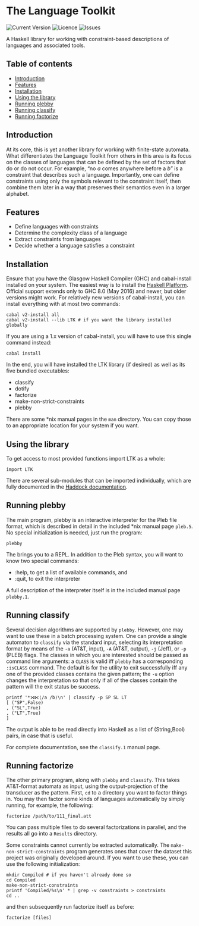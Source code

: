 # The Language Toolkit
![Current Version](https://img.shields.io/badge/version-1.0-informational.svg)
![Licence](https://img.shields.io/github/license/vvulpes0/Language-Toolkit-2)
![Issues](https://img.shields.io/github/issues/vvulpes0/Language-Toolkit-2)

A Haskell library for working with constraint-based descriptions of languages
and associated tools.

## Table of contents
* [Introduction](#introduction)
* [Features](#features)
* [Installation](#installation)
* [Using the library](#using-the-library)
* [Running plebby](#running-plebby)
* [Running classify](#running-classify)
* [Running factorize](#running-factorize)

## Introduction
At its core, this is yet another library
for working with finite-state automata.
What differentiates the Language Toolkit from others in this area
is its focus on the classes of languages that can be defined
by the set of factors that do or do not occur.
For example,
&ldquo;no _a_ comes anywhere before a _b_&rdquo;
is a constraint that describes such a language.
Importantly, one can define constraints using only the symbols relevant
to the constraint itself,
then combine them later in a way that preserves their semantics
even in a larger alphabet.

## Features
* Define languages with constraints
* Determine the complexity class of a language
* Extract constraints from languages
* Decide whether a language satisfies a constraint

## Installation
Ensure that you have the Glasgow Haskell Compiler (GHC) and cabal-install
installed on your system.
The easiest way is to install the
[Haskell Platform](https://www.haskell.org/platform/).
Official support extends only to GHC 8.0 (May 2016) and newer,
but older versions might work.
For relatively new versions of cabal-install,
you can install everything with at most two commands:

    cabal v2-install all
    cabal v2-install --lib LTK # if you want the library installed globally

If you are using a 1.x version of cabal-install,
you will have to use this single command instead:

    cabal install

In the end, you will have installed the LTK library (if desired)
as well as its five bundled executables:
* classify
* dotify
* factorize
* make-non-strict-constraints
* plebby

There are some \*nix manual pages in the `man` directory.
You can copy those to an appropriate location for your system
if you want.

## Using the library
To get access to most provided functions import LTK as a whole:

    import LTK

There are several sub-modules that can be imported individually,
which are fully documented in the
[Haddock documentation](https://vvulpes0.github.io/Language-Toolkit-2/docs/haddock/).


## Running plebby
The main program,
plebby is an interactive interpreter for the
Pleb file format,
which is described in detail in the included \*nix manual page `pleb.5`.
No special initialization is needed, just run the program:

    plebby

The brings you to a REPL.
In addition to the Pleb syntax, you will want to know two special commands:

* :help, to get a list of available commands, and
* :quit, to exit the interpreter

A full description of the interpreter itself is
in the included manual page `plebby.1`.


## Running classify
Several decision algorithms are supported by `plebby`.
However, one may want to use these in a batch processing system.
One can provide a single automaton to `classify` via the standard input,
selecting its interpretation format by means of the
`-a` (AT&T, input), `-A` (AT&T, output), `-j` (Jeff), or `-p` (PLEB)
flags.  The classes in which you are interested should be passed as
command line arguments:
a `CLASS` is valid iff `plebby` has a corresponding `:isCLASS` command.
The default is for the utility to exit successfully iff any one of the
provided classes contains the given pattern;
the `-u` option changes the interpretation so that only if all of the
classes contain the pattern will the exit status be success.

    printf '*⋊⋉⟨/a /b⟩\n' | classify -p SP SL LT
    [ ("SP",False)
    , ("SL",True)
    , ("LT",True)
    ]

The output is able to be read directly into Haskell as a list of
(String,Bool) pairs, in case that is useful.

For complete documentation, see the `classify.1` manual page.


## Running factorize
The other primary program, along with `plebby` and `classify`.
This takes AT&T-format automata as input,
using the output-projection of the transducer as the pattern.
First, `cd` to a directory you want to factor things in.
You may then factor some kinds of languages
automatically by simply running, for example, the following:

    factorize /path/to/111_final.att

You can pass multiple files to do several factorizations in parallel,
and the results all go into a `Results` directory.

Some constraints cannot currently be extracted automatically.
The `make-non-strict-constraints` program generates ones that
cover the dataset this project was originally developed around.
If you want to use these, you can use the following initialization:

    mkdir Compiled # if you haven't already done so
    cd Compiled
    make-non-strict-constraints
    printf 'Compiled/%s\n' * | grep -v constraints > constraints
    cd ..

and then subsequently run factorize itself as before:

    factorize [files]
